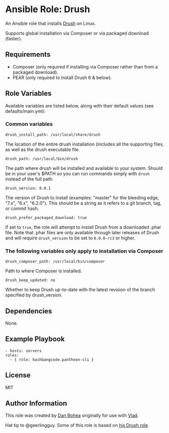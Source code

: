 # Ansible Role: Drush

An Ansible role that installs [Drush](https://github.com/drush-ops/drush) on Linux.

Supports global installation via Composer or via packaged download (faster).

## Requirements

- Composer (only required if installing via Composer rather than from a packaged download).
- PEAR (only required to install Drush 6 & below).


## Role Variables

Available variables are listed below, along with their default values (see defaults/main.yml):

### Common variables

    drush_install_path: /usr/local/share/drush

The location of the entire drush installation (includes all the supporting files, as well as the drush executable file.

    drush_path: /usr/local/bin/drush

The path where drush will be installed and available to your system. Should be in your user's $PATH so you can run commands simply with `drush` instead of the full path.

    drush_version: 8.0.1

The version of Drush to install (examples: "master" for the bleeding edge, "7.x", "6.x", "6.2.0"). This should be a string as it refers to a git branch, tag, or commit hash.

    drush_prefer_packaged_download: true

If set to `true`, the role will attempt to install Drush from a downloaded .phar file. Note that .phar files are only available through later releases of Drush and will require `drush_version` to be set to `8.0.0-rc3` or higher.

### The following variables only apply to installation via Composer

    drush_composer_path: /usr/local/bin/composer

Path to where Composer is installed.

    drush_keep_updated: no

Whether to keep Drush up-to-date with the latest revision of the branch specified by drush_version.


## Dependencies

None.


## Example Playbook

    - hosts: servers
    roles:
      - { role: hashbangcode.pantheon-cli }


## License

MIT


## Author Information

This role was created by [Dan Bohea](http://bohea.co.uk) originally for use with [Vlad](https://github.com/hashbangcode/vlad).

Hat tip to @geerlingguy. Some of this role is based on [his Drush role](https://github.com/geerlingguy/ansible-role-drush).
